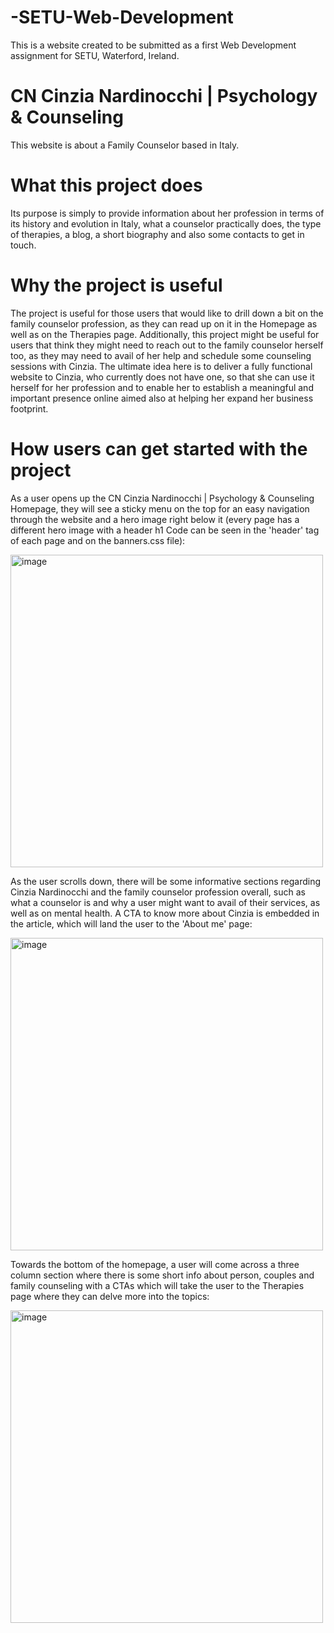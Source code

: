 # -SETU-Web-Development
This is a website created to be submitted as a first Web Development assignment for SETU, Waterford, Ireland.
# CN Cinzia Nardinocchi | Psychology & Counseling
This website is about a Family Counselor based in Italy.
# What this project does 
Its purpose is simply to provide information about her profession in terms of its history and evolution in Italy, what a counselor practically does, the type of therapies, a blog, a short biography and also some contacts to get in touch.
# Why the project is useful
The project is useful for those users that would like to drill down a bit on the family counselor profession, as they can read up on it in the Homepage as well as on the Therapies page. Additionally, this project might be useful for users that think they might need to reach out to the family counselor herself too, as they may need to avail of her help and schedule some counseling sessions with Cinzia.
The ultimate idea here is to deliver a fully functional website to Cinzia, who currently does not have one, so that she can use it herself for her profession and to enable her to establish a meaningful and important presence online aimed also at helping her expand her business footprint.
# How users can get started with the project
As a user opens up the CN Cinzia Nardinocchi | Psychology & Counseling Homepage, they will see a sticky menu on the top for an easy navigation through the website and a hero image right below it (every page has a different hero image with a header h1 Code can be seen in the 'header' tag of each page and on the banners.css file):



<img width="500" alt="image" src="https://github.com/AndreaNardinocchi/-SETU-Web-Development/assets/51911079/c4b04077-0f88-487e-b378-f0b76c35735f">


As the user scrolls down, there will be some informative sections regarding Cinzia Nardinocchi and the family counselor profession overall, such as what a counselor is and why a user might want to avail of their services, as well as on mental health.
A CTA to know more about Cinzia is embedded in the article, which will land the user to the 'About me' page:


<img width="500" alt="image" src="https://github.com/AndreaNardinocchi/-SETU-Web-Development/assets/51911079/13a991d0-3fd8-47e5-a94e-c127f84a9c1a">

Towards the bottom of the homepage, a user will come across a three column section where there is some short info about person, couples and family counseling with a CTAs which will take the user to the Therapies page where they can delve more into the topics:

<img width="500" alt="image" src="https://github.com/AndreaNardinocchi/-SETU-Web-Development/assets/51911079/bbc08b9e-bf10-405b-8099-8aae69844629">




